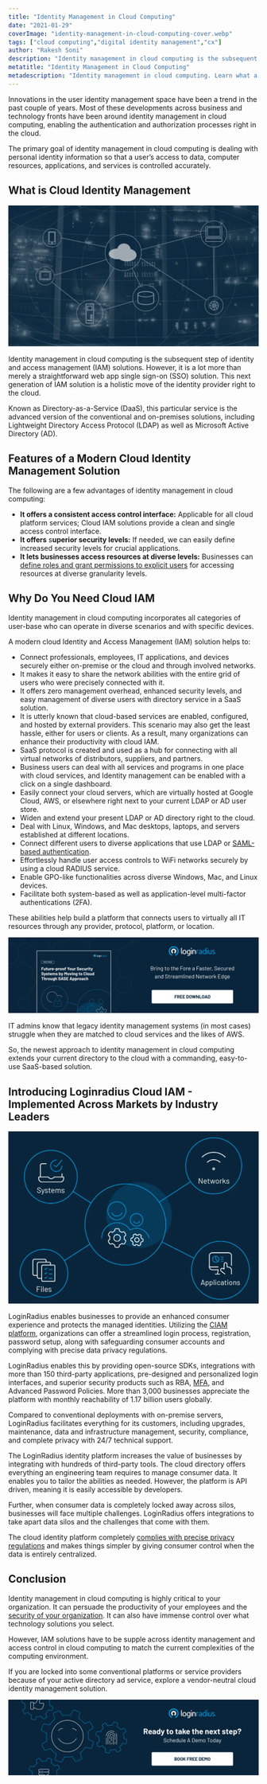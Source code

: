 ```yaml
---
title: "Identity Management in Cloud Computing"
date: "2021-01-29"
coverImage: "identity-management-in-cloud-computing-cover.webp"
tags: ["cloud computing","digital identity management","cx"]
author: "Rakesh Soni"
description: "Identity management in cloud computing is the subsequent step of identity and access management (IAM) solutions. However, it is a lot more than merely a straightforward web app single sign-on (SSO) solution. This next generation of IAM solution is a holistic move of the identity provider right to the cloud. "
metatitle: "Identity Management in Cloud Computing"
metadescription: "Identity management in cloud computing. Learn what a modern cloud identity management solution looks like and the benefits it offers businesses."
---
```



Innovations in the user identity management space have been a trend in the past couple of years. Most of these developments across business and technology fronts have been around identity management in cloud computing, enabling the authentication and authorization processes right in the cloud.

The primary goal of identity management in cloud computing is dealing with personal identity information so that a user’s access to data, computer resources, applications, and services is controlled accurately. 


## What is Cloud Identity Management

![identity-management-in-cloud-computing2](identity-management-in-cloud-computing-2.webp)



Identity management in cloud computing is the subsequent step of identity and access management (IAM) solutions. However, it is a lot more than merely a straightforward web app single sign-on (SSO) solution. This next generation of IAM solution is a holistic move of the identity provider right to the cloud. 

Known as Directory-as-a-Service (DaaS), this particular service is the advanced version of the conventional and on-premises solutions, including Lightweight Directory Access Protocol (LDAP) as well as Microsoft Active Directory (AD).


## Features of a Modern Cloud Identity Management Solution

The following are a few advantages of identity management in cloud computing:



*   **It offers a consistent access control interface:** Applicable for all cloud platform services; Cloud IAM solutions provide a clean and single access control interface. 
*    **It offers** s**uperior security levels:** If needed, we can easily define increased security levels for crucial applications.
*   **It lets businesses access resources at diverse levels:** Businesses can[ define roles and grant permissions to explicit users](https://www.loginradius.com/role-management/) for accessing resources at diverse granularity levels.


## Why Do You Need Cloud IAM

Identity management in cloud computing incorporates all categories of user-base who can operate in diverse scenarios and with specific devices. 

A modern cloud Identity and Access Management (IAM) solution helps to:



*   Connect professionals, employees, IT applications, and devices securely either on-premise or the cloud and through involved networks.
*   It makes it easy to share the network abilities with the entire grid of users who were precisely connected with it.
*   It offers zero management overhead, enhanced security levels, and easy management of diverse users with directory service in a SaaS solution.
*   It is utterly known that cloud-based services are enabled, configured, and hosted by external providers. This scenario may also get the least hassle, either for users or clients. As a result, many organizations can enhance their productivity with cloud IAM.
*   SaaS protocol is created and used as a hub for connecting with all virtual networks of distributors, suppliers, and partners.
*   Business users can deal with all services and programs in one place with cloud services, and Identity management can be enabled with a click on a single dashboard.
*   Easily connect your cloud servers, which are virtually hosted at Google Cloud, AWS, or elsewhere right next to your current LDAP or AD user store.
*   Widen and extend your present LDAP or AD directory right to the cloud.
*   Deal with Linux, Windows, and Mac desktops, laptops, and servers established at different locations.
*   Connect different users to diverse applications that use LDAP or [SAML-based authentication](https://www.loginradius.com/single-sign-on/).
*   Effortlessly handle user access controls to WiFi networks securely by using a cloud RADIUS service.
*   Enable GPO-like functionalities across diverse Windows, Mac, and Linux devices.
*   Facilitate both system-based as well as application-level multi-factor authentications (2FA).

These abilities help build a platform that connects users to virtually all IT resources through any provider, protocol, platform, or location. 

[![Future-proof-your-security](Future-proof-your-security.webp)](https://www.loginradius.com/resource/cloud-security-system-sase-whitepaper)

IT admins know that legacy identity management systems (in most cases) struggle when they are matched to cloud services and the likes of AWS. 

So, the newest approach to identity management in cloud computing extends your current directory to the cloud with a commanding, easy-to-use SaaS-based solution.


## Introducing Loginradius Cloud IAM - Implemented Across Markets by Industry Leaders

![identity-management-in-cloud-computing3](identity-management-in-cloud-computing-3.webp)

LoginRadius enables businesses to provide an enhanced consumer experience and protects the managed identities. Utilizing the [CIAM platform](https://www.loginradius.com/), organizations can offer a streamlined login process, registration, password setup, along with safeguarding consumer accounts and complying with precise data privacy regulations.

LoginRadius enables this by providing open-source SDKs, integrations with more than 150 third-party applications, pre-designed and personalized login interfaces, and superior security products such as RBA, [MFA](https://www.loginradius.com/blog/identity/2019/06/what-is-multi-factor-authentication/), and Advanced Password Policies. More than 3,000 businesses appreciate the platform with monthly reachability of 1.17 billion users globally.

Compared to conventional deployments with on-premise servers, LoginRadius facilitates everything for its customers, including upgrades, maintenance, data and infrastructure management, security, compliance, and complete privacy with 24/7 technical support.

The LoginRadius identity platform increases the value of businesses by integrating with hundreds of third-party tools. The cloud directory offers everything an engineering team requires to manage consumer data. It enables you to tailor the abilities as needed. However, the platform is API driven, meaning it is easily accessible by developers.

Further, when consumer data is completely locked away across silos, businesses will face multiple challenges. LoginRadius offers integrations to take apart data silos and the challenges that come with them.

The cloud identity platform completely [complies with precise privacy regulations](https://www.loginradius.com/compliances/#:~:text=The%20LoginRadius%20Identity%20Platform%20is%20designed%20to%20handle%20consent%20management,helps%20you%20meet%20GDPR%20requirements.) and makes things simpler by giving consumer control when the data is entirely centralized. 


## Conclusion

Identity management in cloud computing is highly critical to your organization. It can persuade the productivity of your employees and the [security of your organization](https://www.loginradius.com/blog/identity/2020/06/consumer-data-privacy-security/). It can also have immense control over what technology solutions you select.

However, IAM solutions have to be supple across identity management and access control in cloud computing to match the current complexities of the computing environment. 

If you are locked into some conventional platforms or service providers because of your active directory ad service, explore a vendor-neutral cloud identity management solution.

[![book-a-free-demo-loginradius](../../assets/book-a-demo-loginradius.webp)](https://www.loginradius.com/contact-us?utm_source=blog&utm_medium=web&utm_campaign=identity-management-in-cloud-computing)

